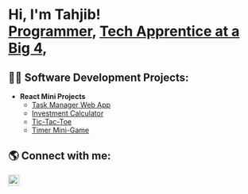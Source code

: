<h1>Hi, I'm Tahjib! <br/><a href="https://github.com/Tahjib-Khan">Programmer</a>, <a href="https://www.linkedin.com/in/tahjib-khan-51aa69206/">Tech Apprentice at a Big 4</a>,</h1>

<h2>👨‍💻 Software Development Projects:</h2>

- <b>React Mini Projects</b>
  - [Task Manager Web App](https://github.com/Tahjib-Khan/Simple-Task-Manager-App/tree/main) 
  - [Investment Calculator](https://github.com/Tahjib-Khan/React-Investment-Calculator/tree/master)
  - [Tic-Tac-Toe](https://github.com/Tahjib-Khan/React-Tic-Tac-Toe/tree/master)
  - [Timer Mini-Game](https://github.com/Tahjib-Khan/Stop-the-timer-game/tree/main
)



<h2> 🌎 Connect with me:</h2>


[<img align="left" alt="TahjibKhan | LinkedIn" width="22px" src="https://cdn.jsdelivr.net/npm/simple-icons@v3/icons/linkedin.svg" />][linkedin]


[linkedin]: https://www.linkedin.com/in/tahjib-khan-51aa69206/














<!--
**joshmadakor1/joshmadakor1** is a ✨ _special_ ✨ repository because its `README.md` (this file) appears on your GitHub profile.

Here are some ideas to get you started:

- 🔭 I’m currently working on ...
- 🌱 I’m currently learning ...
- 👯 I’m looking to collaborate on ...
- 🤔 I’m looking for help with ...
- 💬 Ask me about ...
- 📫 How to reach me: ...
- 😄 Pronouns: ...
- ⚡ Fun fact: ...
-->
